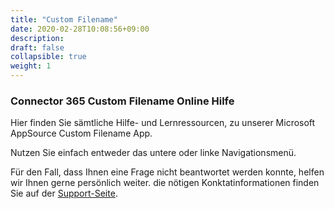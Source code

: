 ```yaml
---
title: "Custom Filename"
date: 2020-02-28T10:08:56+09:00
description: 
draft: false
collapsible: true
weight: 1
---
```

### Connector 365 Custom Filename Online Hilfe

Hier finden Sie sämtliche Hilfe- und Lernressourcen, zu unserer Microsoft AppSource Custom Filename App.

Nutzen Sie einfach entweder das untere oder linke Navigationsmenü.

Für den Fall, dass Ihnen eine Frage nicht beantwortet werden konnte, helfen wir Ihnen gerne persönlich weiter. die nötigen Konktatinformationen finden Sie auf der [Support-Seite](de-de/apps/help-and-support/).
